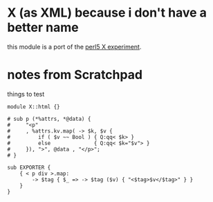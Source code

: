 # X (as XML) because i don't have a better name

this module is a port of the [perl5 X experiment](https://github.com/eiro/p5-x).

# notes from Scratchpad

things to test 

    module X::html {}

    # sub p (*%attrs, *@data) {
    #     "<p"
    #     , %attrs.kv.map( -> $k, $v {
    #         if ( $v ~~ Bool ) { Q:qq< $k> } 
    #         else              { Q:qq< $k="$v"> } 
    #     }), ">", @data , "</p>";
    # }

    sub EXPORTER {
        { < p div >.map:
            -> $tag { $_ => -> $tag ($v) { "<$tag>$v</$tag>" } }
        }
    }
